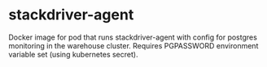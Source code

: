 # stackdriver-agent

Docker image for pod that runs stackdriver-agent with config for postgres monitoring in the warehouse cluster. Requires PGPASSWORD environment variable set (using kubernetes secret).
